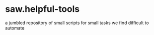 # saw.helpful-tools
a jumbled repository of small scripts for small tasks we find difficult to automate
